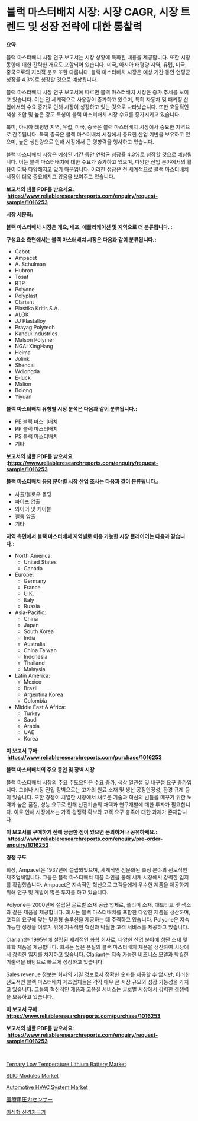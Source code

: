 <p><h1>블랙 마스터배치 시장: 시장 CAGR, 시장 트렌드 및 성장 전략에 대한 통찰력</h1></p><p><strong>요약</strong></p>
<p><p>블랙 마스터배치 시장 연구 보고서는 시장 상황에 특화된 내용을 제공합니다. 또한 시장 동향에 대한 간략한 개요도 포함되어 있습니다. 미국, 아시아 태평양 지역, 유럽, 미국, 중국으로의 지리적 분포 또한 다룹니다. 블랙 마스터배치 시장은 예상 기간 동안 연평균 성장률 4.3%로 성장할 것으로 예상됩니다.</p><p>블랙 마스터배치 시장 연구 보고서에 따르면 블랙 마스터배치 시장은 증가 추세를 보이고 있습니다. 이는 전 세계적으로 사용량이 증가하고 있으며, 특히 자동차 및 패키징 산업에서의 수요 증가로 인해 시장이 성장하고 있는 것으로 나타났습니다. 또한 효율적인 색상 조합 및 높은 강도 특성이 블랙 마스터배치 시장 수요를 증가시키고 있습니다.</p><p>북미, 아시아 태평양 지역, 유럽, 미국, 중국은 블랙 마스터배치 시장에서 중요한 지역으로 간주됩니다. 특히 중국은 블랙 마스터배치 시장에서 중요한 산업 기반을 보유하고 있으며, 높은 생산량으로 인해 시장에서 큰 영향력을 행사하고 있습니다.</p><p>블랙 마스터배치 시장은 예상된 기간 동안 연평균 성장률 4.3%로 성장할 것으로 예상됩니다. 이는 블랙 마스터배치에 대한 수요가 증가하고 있으며, 다양한 산업 분야에서의 활용이 더욱 다양해지고 있기 때문입니다. 이러한 성장은 전 세계적으로 블랙 마스터배치 시장이 더욱 중요해지고 있음을 보여주고 있습니다.</p></p>
<p><strong>보고서의 샘플 PDF를 받으세요: &nbsp;<a href="https://www.reliableresearchreports.com/enquiry/request-sample/1016253">https://www.reliableresearchreports.com/enquiry/request-sample/1016253</a></strong></p>
<p><strong>시장 세분화:</strong></p>
<p><strong> 블랙 마스터배치 시장은 개요, 배포, 애플리케이션 및 지역으로 더 분류됩니다. :</strong></p>
<p><strong>구성요소 측면에서는 블랙 마스터배치 시장은 다음과 같이 분류됩니다.:</strong></p>
<p><ul><li>Cabot</li><li>Ampacet</li><li>A. Schulman</li><li>Hubron</li><li>Tosaf</li><li>RTP</li><li>Polyone</li><li>Polyplast</li><li>Clariant</li><li>Plastika Kritis S.A.</li><li>ALOK</li><li>JJ Plastalloy</li><li>Prayag Polytech</li><li>Kandui Industries</li><li>Malson Polymer</li><li>NGAI XingHang</li><li>Heima</li><li>Jolink</li><li>Shencai</li><li>Wdlongda</li><li>E-luck</li><li>Malion</li><li>Bolong</li><li>Yiyuan</li></ul></p>
<p><strong> 블랙 마스터배치 유형별 시장 분석은 다음과 같이 분류됩니다.:</strong></p>
<p><ul><li>PE 블랙 마스터배치</li><li>PP 블랙 마스터배치</li><li>PS 블랙 마스터배치</li><li>기타</li></ul></p>
<p><strong>보고서의 샘플 PDF를 받으세요 :<a href="https://www.reliableresearchreports.com/enquiry/request-sample/1016253">https://www.reliableresearchreports.com/enquiry/request-sample/1016253</a></strong></p>
<p><strong> 블랙 마스터배치 응용 분야별 시장 산업 조사는 다음과 같이 분류됩니다.:</strong></p>
<p><ul><li>사출/블로우 몰딩</li><li>파이프 압출</li><li>와이어 및 케이블</li><li>필름 압출</li><li>기타</li></ul></p>
<p><strong>지역 측면에서 블랙 마스터배치 지역별로 이용 가능한 시장 플레이어는 다음과 같습니다.:</strong></p>
<p><ul>
    <li>
        North America:
        <ul>
            <li>United States</li>
            <li>Canada</li>
        </ul>
    </li>
    <li>
        Europe:
        <ul>
            <li>Germany</li>
            <li>France</li>
            <li>U.K.</li>
            <li>Italy</li>
            <li>Russia</li>
        </ul>
    </li>
    <li>
        Asia-Pacific:
        <ul>
            <li>China</li>
            <li>Japan</li>
            <li>South Korea</li>
            <li>India</li>
            <li>Australia</li>
            <li>China Taiwan</li>
            <li>Indonesia</li>
            <li>Thailand</li>
            <li>Malaysia</li>
        </ul>
    </li>
    <li>
        Latin America:
        <ul>
            <li>Mexico</li>
            <li>Brazil</li>
            <li>Argentina Korea</li>
            <li>Colombia</li>
        </ul>
    </li>
    <li>
        Middle East & Africa:
        <ul>
            <li>Turkey</li>
            <li>Saudi</li>
            <li>Arabia</li>
            <li>UAE</li>
            <li>Korea</li>
        </ul>
    </li>
    </ul></p>
<p><strong>이 보고서 구매: &nbsp;<a href="https://www.reliableresearchreports.com/purchase/1016253">https://www.reliableresearchreports.com/purchase/1016253</a></strong></p>
<p><strong>블랙 마스터배치의 주요 동인 및 장벽 시장</strong></p>
<p><p>블랙 마스터배치 시장의 주요 주도요인은 수요 증가, 색상 일관성 및 내구성 요구 증가입니다. 그러나 시장 진입 장벽으로는 고가의 원료 소재 및 생산 공정안정성, 환경 규제 등이 있습니다. 또한 경쟁이 치열한 시장에서 새로운 기술과 혁신의 빈틈을 메꾸기 위한 노력과 높은 품질, 성능 요구로 인해 선진기술의 채택과 연구개발에 대한 투자가 필요합니다. 이로 인해 시장에서는 가격 경쟁력 확보와 고객 요구 충족에 대한 과제가 존재합니다.</p></p>
<p><strong>이 보고서를 구매하기 전에 궁금한 점이 있으면 문의하거나 공유하세요.: &nbsp;<a href="https://www.reliableresearchreports.com/enquiry/pre-order-enquiry/1016253">https://www.reliableresearchreports.com/enquiry/pre-order-enquiry/1016253</a></strong></p>
<p><strong>경쟁 구도</strong></p>
<p><p>회장, Ampacet은 1937년에 설립되었으며, 세계적인 전문화된 측정 분야의 선도적인 제조업체입니다. 그들은 블랙 마스터배치 제품 라인을 통해 세계 시장에서 강력한 입지를 확립했습니다. Ampacet은 지속적인 혁신으로 고객들에게 우수한 제품을 제공하기 위해 연구 및 개발에 많은 투자를 하고 있습니다.</p><p>Polyone는 2000년에 설립된 글로벌 소재 공급 업체로, 폴리머 소재, 애드티브 및 색소와 같은 제품을 제공합니다. 회사는 블랙 마스터배치를 포함한 다양한 제품을 생산하며, 고객의 요구에 맞는 맞춤형 솔루션을 제공하는 데 주력하고 있습니다. Polyone은 지속 가능한 성장을 이루기 위해 지속적인 혁신과 탁월한 고객 서비스를 제공하고 있습니다.</p><p>Clariant는 1995년에 설립된 세계적인 화학 회사로, 다양한 산업 분야에 첨단 소재 및 화학 제품을 제공합니다. 회사는 높은 품질의 블랙 마스터배치 제품을 생산하여 시장에서 강력한 입지를 차지하고 있습니다. Clariant는 지속 가능한 비즈니스 모델과 탁월한 기술력을 바탕으로 빠르게 성장하고 있습니다.</p><p>Sales revenue 정보는 회사의 기밀 정보로서 정확한 숫자를 제공할 수 없지만, 이러한 선도적인 블랙 마스터배치 제조업체들은 각각 매우 큰 시장 규모와 성장 가능성을 가지고 있습니다. 그들의 혁신적인 제품과 고품질 서비스는 글로벌 시장에서 강력한 경쟁력을 보유하고 있습니다.</p></p>
<p><strong>이 보고서 구매: &nbsp; <a href="https://www.reliableresearchreports.com/purchase/1016253">https://www.reliableresearchreports.com/purchase/1016253</a></strong></p>
<p><strong>보고서의 샘플 PDF를 받으세요: &nbsp;<a href="https://www.reliableresearchreports.com/enquiry/request-sample/1016253">https://www.reliableresearchreports.com/enquiry/request-sample/1016253</a></strong><strong></strong></p>
<p>&nbsp;</p>
<p><p><a href="https://issuu.com/reportprime-2/docs/ternary-low-temperature-lithium-battery-market-siz">Ternary Low Temperature Lithium Battery Market</a></p><p><a href="https://view.publitas.com/reportprime-1/slic-modules-market-furnish-information-about-market-size-market-share-market-dynamics-and-projections-spanning-from-2024-to-2031/">SLIC Modules Market</a></p><p><a href="https://github.com/mahnoor2003/Market-Research-Report-List-3/blob/main/automotive-hvac-system-market.md">Automotive HVAC System Market</a></p><p><a href="https://github.com/mcbeesbxa270/Market-Research-Report-List-1/blob/main/8907307187930.md">医療用圧力センサー</a></p><p><a href="https://github.com/xvz497517413/Market-Research-Report-List-1/blob/main/5105495187864.md">이식형 신경자극기</a></p></p>
